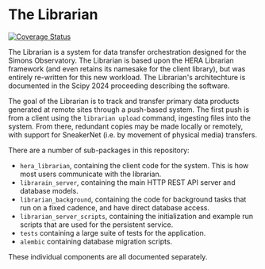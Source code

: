 # The Librarian

[![Coverage Status](https://coveralls.io/repos/github/simonsobs/librarian/badge.svg?branch=main)](https://coveralls.io/github/simonsobs/librarian?branch=main)

The Librarian is a system for data transfer orchestration designed for the
Simons Observatory. The Librarian is based upon the HERA Librarian framework
(and even retains its namesake for the client library), but was entirely
re-written for this new workload. The Librarian's architechture is documented
in the Scipy 2024 proceeding describing the software.

The goal of the Librarian is to track and transfer primary data products
generated at remote sites through a push-based system. The first push is
from a client using the `librarian upload` command, ingesting files into
the system. From there, redundant copies may be made locally or remotely,
with support for SneakerNet (i.e. by movement of physical media) transfers.

There are a number of sub-packages in this repository:

- `hera_librarian`, containing the client code for the system. This is how
  most users communicate with the librarian.
- `librarain_server`, containing the main HTTP REST API server and database
  models.
- `librarian_background`, containing the code for background tasks that
  run on a fixed cadence, and have direct database access.
- `librarian_server_scripts`, containing the initialization and example
  run scripts that are used for the persistent service.
- `tests` containing a large suite of tests for the application.
- `alembic` containing database migration scripts.

These individual components are all documented separately. 